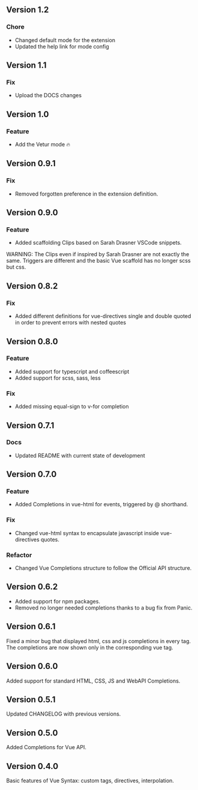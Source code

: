 ## Version 1.2

### Chore

-   Changed default mode for the extension
-   Updated the help link for mode config

## Version 1.1

### Fix

-   Upload the DOCS changes

## Version 1.0

### Feature

-   Add the Vetur mode 🔥

## Version 0.9.1

### Fix

-   Removed forgotten preference in the extension definition.

## Version 0.9.0

### Feature

-   Added scaffolding Clips based on Sarah Drasner VSCode snippets.

WARNING: The Clips even if inspired by Sarah Drasner are not exactly the same. Triggers are different and the basic Vue scaffold has no longer scss but css.

## Version 0.8.2

### Fix

-   Added different definitions for vue-directives single and double quoted in order to prevent errors with nested quotes

## Version 0.8.0

### Feature

-   Added support for typescript and coffeescript
-   Added support for scss, sass, less

### Fix

-   Added missing equal-sign to v-for completion

## Version 0.7.1

### Docs

-   Updated README with current state of development

## Version 0.7.0

### Feature

-   Added Completions in vue-html for events, triggered by @ shorthand.

### Fix

-   Changed vue-html syntax to encapsulate javascript inside vue-directives quotes.

### Refactor

-   Changed Vue Completions structure to follow the Official API structure.

## Version 0.6.2

-   Added support for npm packages.
-   Removed no longer needed completions thanks to a bug fix from Panic.

## Version 0.6.1

Fixed a minor bug that displayed html, css and js completions in every tag. The completions are now shown only in the corresponding vue tag.

## Version 0.6.0

Added support for standard HTML, CSS, JS and WebAPI Completions.

## Version 0.5.1

Updated CHANGELOG with previous versions.

## Version 0.5.0

Added Completions for Vue API.

## Version 0.4.0

Basic features of Vue Syntax: custom tags, directives, interpolation.
